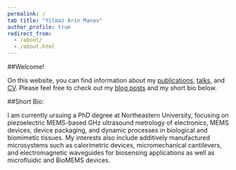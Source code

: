 ```yaml
---
permalink: /
tab title: "Yilmaz Arin Manav"
author_profile: true
redirect_from: 
  - /about/
  - /about.html
---
```



##Welcome!

On this website, you can find information about my [publications](https://academicpages.github.io/publications/), [talks](https://arinmanav.github.io//talks/), and [CV](https://arinmanav.github.io//cv/). Please feel free to check out my [blog posts](https://arinmanav.github.io//year-archive/) and my short bio below.


##Short Bio:

I am currently ursuing a PhD degree at Northeastern University, focusing on piezoelectric MEMS-based GHz ultrasound metrology of electronics, MEMS devices, device packaging, and dynamic processes in biological and biomimetic tissues. My interests also include additively manufactured microsystems such as calorimetric devices, micromechanical cantilevers, and electromagnetic waveguides for biosensing applications as well as microfluidic and BioMEMS devices.
